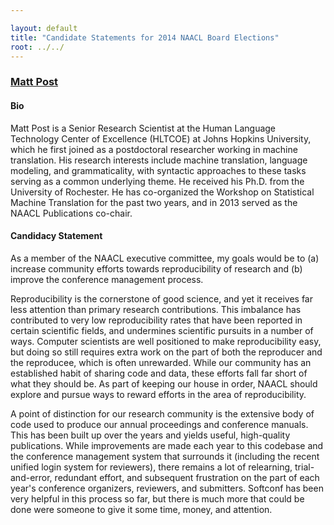 ```yaml
---

layout: default
title: "Candidate Statements for 2014 NAACL Board Elections"
root: ../../
---
```


### [Matt Post](http://cs.jhu.edu/~post/)

#### Bio

Matt Post is a Senior Research Scientist at the Human Language Technology Center of Excellence (HLTCOE) at Johns Hopkins University, which he first joined as a postdoctoral researcher working in machine translation. His research interests include machine translation, language modeling, and grammaticality, with syntactic approaches to these tasks serving as a common underlying theme. He received his Ph.D. from the University of Rochester. He has co-organized the Workshop on Statistical Machine Translation for the past two years, and in 2013 served as the NAACL Publications co-chair.

#### Candidacy Statement

As a member of the NAACL executive committee, my goals would be to (a) increase community efforts towards reproducibility of research and (b) improve the conference management process.

Reproducibility is the cornerstone of good science, and yet it receives far less attention than primary research contributions. This imbalance has contributed to very low reproducibility rates that have been reported in certain scientific fields, and undermines scientific pursuits in a number of ways. Computer scientists are well positioned to make reproducibility easy, but doing so still requires extra work on the part of both the reproducer and the reproducee, which is often unrewarded. While our community has an established habit of sharing code and data, these efforts fall far short of what they should be. As part of keeping our house in order, NAACL should explore and pursue ways to reward efforts in the area of reproducibility.

A point of distinction for our research community is the extensive body of code used to produce our annual proceedings and conference manuals. This has been built up over the years and yields useful, high-quality publications. While improvements are made each year to this codebase and the conference management system that surrounds it (including the recent unified login system for reviewers), there remains a lot of relearning, trial-and-error, redundant effort, and subsequent frustration on the part of each year's conference organizers, reviewers, and submitters. Softconf has been very helpful in this process so far, but there is much more that could be done were someone to give it some time, money, and attention.
